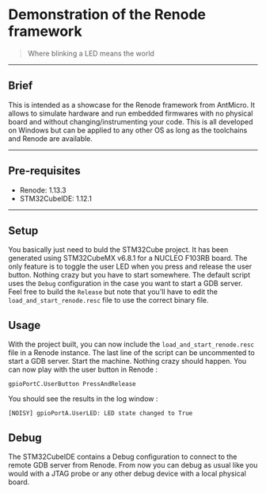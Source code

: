 # Demonstration of the Renode framework

> Where blinking a LED means the world

---

## Brief

This is intended as a showcase for the Renode framework from AntMicro. It allows to simulate hardware and run embedded firmwares with no physical board and without changing/instrumenting your code.
This is all developed on Windows but can be applied to any other OS as long as the toolchains and Renode are available.

---

## Pre-requisites

- Renode: 1.13.3
- STM32CubeIDE: 1.12.1

---

## Setup

You basically just need to buld the STM32Cube project. It has been generated using STM32CubeMX v6.8.1 for a NUCLEO F103RB board. The only feature is to toggle the user LED when you press and release the user button. Nothing crazy but you have to start somewhere.
The default script uses the `Debug` configuration in the case you want to start a GDB server. Feel free to build the `Release` but note that you'll have to edit the `load_and_start_renode.resc` file to use the correct binary file.

## Usage

With the project built, you can now include the `load_and_start_renode.resc` file in a Renode instance. The last line of the script can be uncommented to start a GDB server.
Start the machine. Nothing crazy should happen. You can now play with the user button in Renode :
```shell
gpioPortC.UserButton PressAndRelease
```

You should see the results in the log window :
```
[NOISY] gpioPortA.UserLED: LED state changed to True
```

## Debug

The STM32CubeIDE contains a Debug configuration to connect to the remote GDB server from Renode. From now you can debug as usual like you would with a JTAG probe or any other debug device with a local physical board.